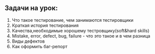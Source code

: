 ## Задачи на урок:


1. Что такое тестирование, чем занимаются тестировщики
2. Краткая история тестирования
3. Качества,необходимые хорошему тестровщику(soft&hard skills)
4. Mistake, error, defect, bug, failure - что это такое и в чем разница
5. Виды дефектов
6. Как оформить баг-репорт
